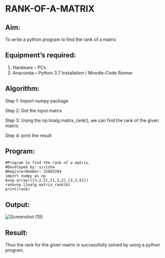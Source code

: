 # RANK-OF-A-MATRIX
## Aim:
To write a python program to find the rank of a matrix
## Equipment’s required:
1. 	Hardware – PCs
2. 	Anaconda – Python 3.7 Installation / Moodle-Code Runner
## Algorithm:


Step 1: Import numpy package

Step 2: Get the input matrix

Step 3: Using the np.linalg.matrix_rank(), we can find the rank of the given matrix.

Step 4: print the result 

## Program:
~~~
#Program to find the rank of a matrix.
#Developed by: sirisha
#RegisterNumber: 22003264
import numpy as np
A=np.array([[3,2,5],[1,1,2],[3,3,6]])
rank=np.linalg.matrix_rank(A)
print(rank)
~~~
## Output:
![Screenshot (10)](https://user-images.githubusercontent.com/119389139/211530161-63b83433-9308-4350-b1db-58e5e819d822.png)

## Result:
Thus the rank for the given matrix is successfully solved by  using a python program.

